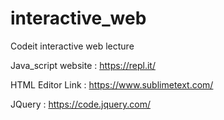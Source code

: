 # interactive_web
Codeit interactive web lecture

Java_script website : https://repl.it/

HTML Editor Link : https://www.sublimetext.com/

JQuery : https://code.jquery.com/
